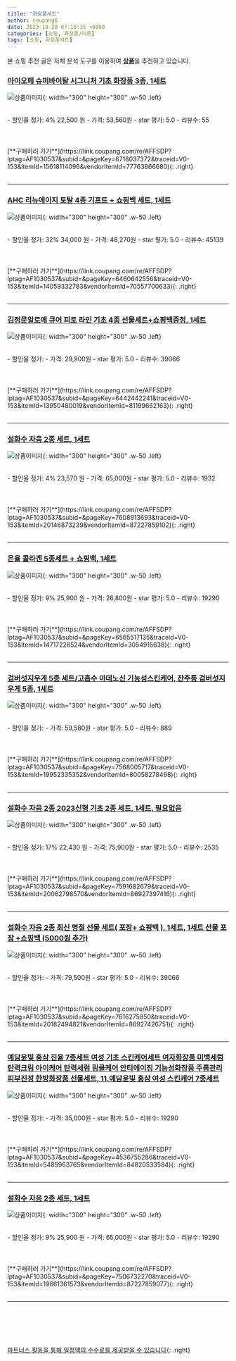 ```yaml
---
title: "화장품세트"
author: coupang6
date: 2023-10-28 07:18:35 +0800
categories: [쇼핑, 화장품/미용]
tags: [쇼핑, 화장품세트]
---
```


본 쇼핑 추천 글은 자체 분석 도구를 이용하여 [**상품**](https://link.coupang.com/a/bao1ui)을 추천하고 있습니다.

### [아이오페 슈퍼바이탈 시그니처 기초 화장품 3종, 1세트](https://link.coupang.com/re/AFFSDP?lptag=AF1030537&subid=&pageKey=6718037372&traceid=V0-153&itemId=15618114096&vendorItemId=77763866680)

![상품이미지](https://thumbnail10.coupangcdn.com/thumbnails/remote/230x230ex/image/retail/images/1333830501895680-a108c0e7-4a04-44b0-ac0f-c151bfb868f0.jpg){: width="300" height="300" .w-50 .left}


<br>
- 할인율 정가: 4%  22,500   원
- 가격: 53,560원
- star 평가: 5.0
- 리뷰수: 55
<br>
<br>
<br>
<br>
[**구매하러 가기**](https://link.coupang.com/re/AFFSDP?lptag=AF1030537&subid=&pageKey=6718037372&traceid=V0-153&itemId=15618114096&vendorItemId=77763866680){: .right}
<br>
<br>

---

### [AHC 리뉴에이지 토탈 4종 기프트 + 쇼핑백 세트, 1세트](https://link.coupang.com/re/AFFSDP?lptag=AF1030537&subid=&pageKey=6460642556&traceid=V0-153&itemId=14059332783&vendorItemId=70557700633)

![상품이미지](https://thumbnail9.coupangcdn.com/thumbnails/remote/230x230ex/image/retail/images/4706584199245888-2d3e1093-74d0-40bc-b95d-b432d260826e.jpg){: width="300" height="300" .w-50 .left}


<br>
- 할인율 정가: 32%  34,000   원
- 가격: 48,270원
- star 평가: 5.0
- 리뷰수: 45139
<br>
<br>
<br>
<br>
[**구매하러 가기**](https://link.coupang.com/re/AFFSDP?lptag=AF1030537&subid=&pageKey=6460642556&traceid=V0-153&itemId=14059332783&vendorItemId=70557700633){: .right}
<br>
<br>

---

### [김정문알로에 큐어 피토 라인 기초 4종 선물세트+쇼핑백증정, 1세트](https://link.coupang.com/re/AFFSDP?lptag=AF1030537&subid=&pageKey=6442442241&traceid=V0-153&itemId=13950480019&vendorItemId=81199662163)

![상품이미지](https://thumbnail8.coupangcdn.com/thumbnails/remote/230x230ex/image/vendor_inventory/ce79/8faf6844f0b96322f6818ff0460684da4a7ac22b0988196968c0a4c34a86.jpg){: width="300" height="300" .w-50 .left}


<br>
- 할인율 정가: 
- 가격: 29,900원
- star 평가: 5.0
- 리뷰수: 39066
<br>
<br>
<br>
<br>
[**구매하러 가기**](https://link.coupang.com/re/AFFSDP?lptag=AF1030537&subid=&pageKey=6442442241&traceid=V0-153&itemId=13950480019&vendorItemId=81199662163){: .right}
<br>
<br>

---

### [설화수 자음 2종 세트, 1세트](https://link.coupang.com/re/AFFSDP?lptag=AF1030537&subid=&pageKey=7608913693&traceid=V0-153&itemId=20146873239&vendorItemId=87227859102)

![상품이미지](https://thumbnail8.coupangcdn.com/thumbnails/remote/230x230ex/image/vendor_inventory/32d9/0e0d90b146531c08bb110d984762ba331b395c8177a0717ba34ead50f85b.jpg){: width="300" height="300" .w-50 .left}


<br>
- 할인율 정가: 4%  23,570   원
- 가격: 65,000원
- star 평가: 5.0
- 리뷰수: 1932
<br>
<br>
<br>
<br>
[**구매하러 가기**](https://link.coupang.com/re/AFFSDP?lptag=AF1030537&subid=&pageKey=7608913693&traceid=V0-153&itemId=20146873239&vendorItemId=87227859102){: .right}
<br>
<br>

---

### [은율 콜라겐 5종세트 + 쇼핑백, 1세트](https://link.coupang.com/re/AFFSDP?lptag=AF1030537&subid=&pageKey=6565517135&traceid=V0-153&itemId=14717226524&vendorItemId=3054915638)

![상품이미지](https://thumbnail7.coupangcdn.com/thumbnails/remote/230x230ex/image/retail/images/1423143376511289-ac7bc004-fc51-4ce1-9258-24f36f2d0a1d.jpg){: width="300" height="300" .w-50 .left}


<br>
- 할인율 정가: 9%  25,900   원
- 가격: 26,800원
- star 평가: 5.0
- 리뷰수: 19290
<br>
<br>
<br>
<br>
[**구매하러 가기**](https://link.coupang.com/re/AFFSDP?lptag=AF1030537&subid=&pageKey=6565517135&traceid=V0-153&itemId=14717226524&vendorItemId=3054915638){: .right}
<br>
<br>

---

### [검버섯지우게 5종 세트/고흡수 아데노신 기능성스킨케어, 잔주름 검버섯지우게 5종, 1세트](https://link.coupang.com/re/AFFSDP?lptag=AF1030537&subid=&pageKey=7568005717&traceid=V0-153&itemId=19952335352&vendorItemId=80058278498)

![상품이미지](https://thumbnail6.coupangcdn.com/thumbnails/remote/230x230ex/image/vendor_inventory/0d61/d6b05627cebce34ade8eb346d026dc0e62172c2c326a992643390c5b5f64.jpg){: width="300" height="300" .w-50 .left}


<br>
- 할인율 정가: 
- 가격: 59,580원
- star 평가: 5.0
- 리뷰수: 889
<br>
<br>
<br>
<br>
[**구매하러 가기**](https://link.coupang.com/re/AFFSDP?lptag=AF1030537&subid=&pageKey=7568005717&traceid=V0-153&itemId=19952335352&vendorItemId=80058278498){: .right}
<br>
<br>

---

### [설화수 자음 2종 2023신형 기초 2종 세트, 1세트, 필요없음](https://link.coupang.com/re/AFFSDP?lptag=AF1030537&subid=&pageKey=7591682679&traceid=V0-153&itemId=20062798570&vendorItemId=86927397416)

![상품이미지](https://thumbnail6.coupangcdn.com/thumbnails/remote/230x230ex/image/vendor_inventory/46ae/ec55b6907ebac4979e2cbc873c5f80a81b3fdf40998e6d2deec7b28e28a3.png){: width="300" height="300" .w-50 .left}


<br>
- 할인율 정가: 17%  22,430   원
- 가격: 75,900원
- star 평가: 5.0
- 리뷰수: 2535
<br>
<br>
<br>
<br>
[**구매하러 가기**](https://link.coupang.com/re/AFFSDP?lptag=AF1030537&subid=&pageKey=7591682679&traceid=V0-153&itemId=20062798570&vendorItemId=86927397416){: .right}
<br>
<br>

---

### [설화수 자음 2종 최신 명절 선물 세트( 포장+ 쇼핑백 ), 1세트, 1세트 선물 포장 +쇼핑백 (5000원 추가)](https://link.coupang.com/re/AFFSDP?lptag=AF1030537&subid=&pageKey=7616275850&traceid=V0-153&itemId=20182494821&vendorItemId=86927426751)

![상품이미지](https://thumbnail10.coupangcdn.com/thumbnails/remote/230x230ex/image/vendor_inventory/5674/f41f5116250cd0752582cc0f3a73bc7e36533952176b3534b9bd5f78f2b6.png){: width="300" height="300" .w-50 .left}


<br>
- 할인율 정가: 
- 가격: 79,500원
- star 평가: 5.0
- 리뷰수: 39066
<br>
<br>
<br>
<br>
[**구매하러 가기**](https://link.coupang.com/re/AFFSDP?lptag=AF1030537&subid=&pageKey=7616275850&traceid=V0-153&itemId=20182494821&vendorItemId=86927426751){: .right}
<br>
<br>

---

### [예담윤빛 홍삼 진율 7종세트 여성 기초 스킨케어세트 여자화장품 미백세럼 탄력크림 아이케어 탄력세럼 링클케어 안티에이징 기능성화장품 주름관리 피부진정 한방화장품 선물세트, 11.예담윤빛 홍삼 여성 스킨케어 7종세트](https://link.coupang.com/re/AFFSDP?lptag=AF1030537&subid=&pageKey=4536755286&traceid=V0-153&itemId=5485963765&vendorItemId=84820533584)

![상품이미지](https://thumbnail9.coupangcdn.com/thumbnails/remote/230x230ex/image/vendor_inventory/4f56/ce0f2e1f0451af83d5a81afae00fe346cd690106c99d9f51d5fe74c0dbc8.jpg){: width="300" height="300" .w-50 .left}


<br>
- 할인율 정가: 
- 가격: 35,000원
- star 평가: 5.0
- 리뷰수: 19290
<br>
<br>
<br>
<br>
[**구매하러 가기**](https://link.coupang.com/re/AFFSDP?lptag=AF1030537&subid=&pageKey=4536755286&traceid=V0-153&itemId=5485963765&vendorItemId=84820533584){: .right}
<br>
<br>

---

### [설화수 자음 2종 세트, 1세트](https://link.coupang.com/re/AFFSDP?lptag=AF1030537&subid=&pageKey=7506732270&traceid=V0-153&itemId=19661361573&vendorItemId=87227859077)

![상품이미지](https://thumbnail8.coupangcdn.com/thumbnails/remote/230x230ex/image/vendor_inventory/32d9/0e0d90b146531c08bb110d984762ba331b395c8177a0717ba34ead50f85b.jpg){: width="300" height="300" .w-50 .left}


<br>
- 할인율 정가: 9%  25,900   원
- 가격: 65,000원
- star 평가: 5.0
- 리뷰수: 19290
<br>
<br>
<br>
<br>
[**구매하러 가기**](https://link.coupang.com/re/AFFSDP?lptag=AF1030537&subid=&pageKey=7506732270&traceid=V0-153&itemId=19661361573&vendorItemId=87227859077){: .right}
<br>
<br>

---
<br><br><br><br><br> [파트너스 활동을 통해 일정액의 수수료를 제공받을 수 있습니다](https://link.coupang.com/a/bao1ui){: .right}
